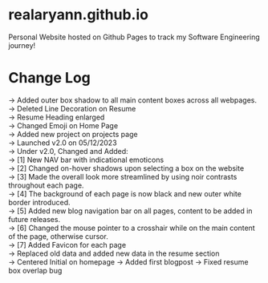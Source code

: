 # realaryann.github.io
Personal Website hosted on Github Pages to track my Software Engineering journey!

<h1>Change Log</h1>

-> Added outer box shadow to all main content boxes across all webpages.</br>
-> Deleted Line Decoration on Resume</br>
-> Resume Heading enlarged</br>
-> Changed Emoji on Home Page</br>
-> Added new project on projects page</br>
-> Launched v2.0 on 05/12/2023</br>
-> Under v2.0, Changed and Added:</br>
-> [1] New NAV bar with indicational emoticons</br>
-> [2] Changed on-hover shadows upon selecting a box on the website</br>
-> [3] Made the overall look more streamlined by using noir contrasts throughout each page.</br>
-> [4] The background of each page is now black and new outer white border introduced.</br>
-> [5] Added new blog navigation bar on all pages, content to be added in future releases. </br>
-> [6] Changed the mouse pointer to a crosshair while on the main content of the page, otherwise cursor.</br>
-> [7] Added Favicon for each page</br>
-> Replaced old data and added new data in the resume section</br>
-> Centered Initial on homepage
-> Added first blogpost
-> Fixed resume box overlap bug
